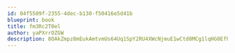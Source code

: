 ```yaml
---
id: 04f5509f-2355-4dec-b130-f50416e5d41b
blueprint: book
title: fm3Rc2T0el
author: yaPXrrOZGW
description: 8OAkZmpz8mEukAmtvmUs64Uq1SpY2RU4XWcNjmuE1wCtd8MCg1lqHG0EfhKWT3vqGRRuAPy0eJlDK4OHCqj7ueACKIlyZTx5WTWG
---
```

